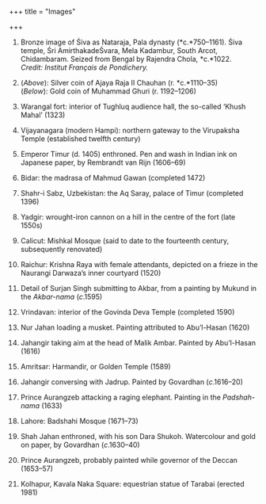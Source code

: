 +++
title = "Images"

+++


1. Bronze image of Śiva as Nataraja, Pala dynasty \(*c.*750–1161\). Śiva temple, Śri AmirthakadeŚvara, Mela Kadambur, South Arcot, Chidambaram. Seized from Bengal by Rajendra Chola, *c.*1022.  
*Credit: Institut Français de Pondichery.*





2. \(*Above*\): Silver coin of Ajaya Raja II Chauhan \(r. *c.*1110–35\)  
\(*Below*\): Gold coin of Muhammad Ghuri \(r. 1192–1206\)





3. Warangal fort: interior of Tughluq audience hall, the so-called ‘Khush Mahal’ \(1323\)





4. Vijayanagara \(modern Hampi\): northern gateway to the Virupaksha Temple \(established twelfth century\)





5. Emperor Timur \(d. 1405\) enthroned. Pen and wash in Indian ink on Japanese paper, by Rembrandt van Rijn \(1606–69\)





6. Bidar: the madrasa of Mahmud Gawan \(completed 1472\)





7. Shahr-i Sabz, Uzbekistan: the Aq Saray, palace of Timur \(completed 1396\)





8. Yadgir: wrought-iron cannon on a hill in the centre of the fort \(late 1550s\)





9. Calicut: Mishkal Mosque \(said to date to the fourteenth century, subsequently renovated\)





10. Raichur: Krishna Raya with female attendants, depicted on a frieze in the Naurangi Darwaza’s inner courtyard \(1520\)





11. Detail of Surjan Singh submitting to Akbar, from a painting by Mukund in the *Akbar-nama* \(*c*.1595\)





12. Vrindavan: interior of the Govinda Deva Temple \(completed 1590\)





13. Nur Jahan loading a musket. Painting attributed to Abu’l-Hasan \(1620\)





14. Jahangir taking aim at the head of Malik Ambar. Painted by Abu’l-Hasan \(1616\)





15. Amritsar: Harmandir, or Golden Temple \(1589\)





16. Jahangir conversing with Jadrup. Painted by Govardhan \(*c*.1616–20\)





17. Prince Aurangzeb attacking a raging elephant. Painting in the *Padshah-nama* \(1633\)





18. Lahore: Badshahi Mosque \(1671–73\)





19. Shah Jahan enthroned, with his son Dara Shukoh. Watercolour and gold on paper, by Govardhan \(*c*.1630–40\)





20. Prince Aurangzeb, probably painted while governor of the Deccan \(1653–57\)





21. Kolhapur, Kavala Naka Square: equestrian statue of Tarabai \(erected 1981\)




